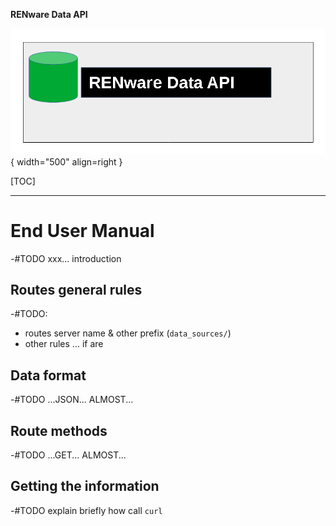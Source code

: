 

**RENware Data API**


![data_api_logo](pictures/dataAPI_logo.png){ width="500" align=right }

[TOC]

***

# End User Manual


-#TODO xxx... introduction




## Routes general rules

-#TODO:

* routes server name & other prefix (`data_sources/`)
* other rules ... if are




## Data format

-#TODO ...JSON... ALMOST...




## Route methods

-#TODO ...GET... ALMOST...





## Getting the information

-#TODO explain briefly how call `curl`





